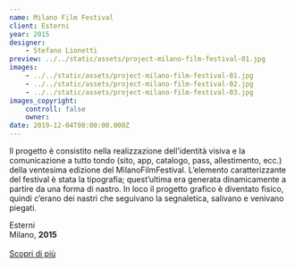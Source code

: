 ```yaml
---
name: Milano Film Festival
client: Esterni
year: 2015
designer:
    - Stefano Lionetti
preview: ../../static/assets/project-milano-film-festival-01.jpg
images:
    - ../../static/assets/project-milano-film-festival-01.jpg
    - ../../static/assets/project-milano-film-festival-02.jpg
    - ../../static/assets/project-milano-film-festival-03.jpg
images_copyright:
    controll: false
    owner:
date: 2019-12-04T00:00:00.000Z
---
```


Il progetto è consistito nella realizzazione dell’identità visiva e la comunicazione a tutto tondo (sito, app, catalogo, pass, allestimento, ecc.) della ventesima edizione del MilanoFilmFestival. L’elemento caratterizzante del festival è stata la tipografia; quest’ultima era generata dinamicamente a partire da una forma di nastro. In loco il progetto grafico è diventato fisico, quindi c’erano dei nastri che seguivano la segnaletica, salivano e venivano piegati.

Esterni  
Milano, **2015**<br><br>
[Scopri di più](https://www.zetalab.com/milano-film-festival-xx/)
